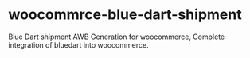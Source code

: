 # woocommrce-blue-dart-shipment
Blue Dart shipment AWB Generation for woocommerce, Complete integration of bluedart into woocommerce.
